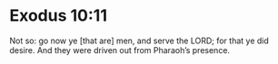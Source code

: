 # Exodus 10:11

Not so: go now ye [that are] men, and serve the LORD; for that ye did desire. And they were driven out from Pharaoh’s presence.